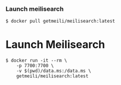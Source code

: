 ### Launch meilisearch
```
$ docker pull getmeili/meilisearch:latest
```
# Launch Meilisearch
``` 
$ docker run -it --rm \
    -p 7700:7700 \
    -v $(pwd)/data.ms:/data.ms \
    getmeili/meilisearch:latest
```
